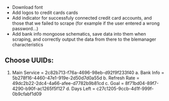 * Download font 
* Add logos to credit cards cards
* Add indicator for successfuly connected credit card accounts, and those that we failed to scrape (for example if the user entered a wrong password...)
* Add bank info mongoose schematics, save data into them when scraping, and correctly output the data from there to the blemanager characteristics




## Choose UUIDs:
1. Main Service = 2c82b713-f76a-4696-98eb-d92f9f233f40
    a. Bank Info = 5b278f16-4460-47e1-919e-2d50d7d0a55d
    b. Refresh Rate = 49dc2b22-2dc4-4a66-afee-d7782b9b81cd
    c. Goal = 8f71bd04-89f7-4290-b90f-ac1265f5f127
    d. Days Left = c27c1205-9ccb-4d1f-999f-0b9cfabf1d09